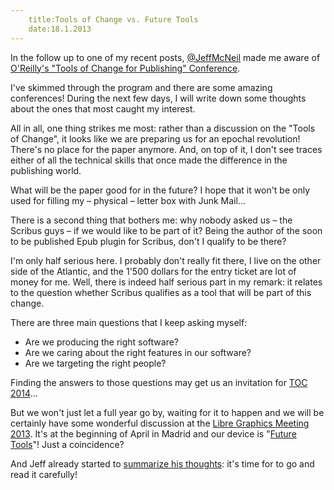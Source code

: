 ```yaml
---
    title:Tools of Change vs. Future Tools
    date:18.1.2013
---
```

In the follow up to one of my recent posts, [@JeffMcNeil](https://plus.google.com/103683161748775017955/) made me aware of [O'Reilly's "Tools of Change for Publishing" Conference](http://www.toccon.com/toc2013/).

I've skimmed through the program and there are some amazing conferences! During the next few days, I will write down some thoughts about the ones that most caught my interest.

All in all, one thing strikes me most: rather than a discussion on the "Tools of Change", it looks like we are preparing us for an epochal revolution! There's no place for the paper anymore. And, on top of it, I don't see traces either of all the technical skills that once made the difference in the publishing world.

What will be the paper good for in the future? I hope that it won't be only used for filling my – physical – letter box with Junk Mail...

There is a second thing that bothers me: why nobody asked us – the Scribus guys – if we would like to be part of it? Being the author of the soon to be published Epub plugin for Scribus, don't I qualify to be there?

I'm only half serious here. I probably don't really fit there, I live on the other side of the Atlantic, and the 1'500 dollars for the entry ticket are lot of money for me. Well, there is indeed half serious part in my remark: it relates to the question whether Scribus qualifies as a tool that will be part of this change.

There are three main questions that I keep asking myself:

- Are we producing the right software?
- Are we caring about the right features in our software?
- Are we targeting the right people?

Finding the answers to those questions may get us an invitation for [TOC 2014](http://www.toccon.com)...

But we won't just let a full year go by, waiting for it to happen and we will be certainly have some wonderful discussion at the [Libre Graphics Meeting 2013](http://libregraphicsmeeting.org/2013). It's at the beginning of April in Madrid and our device is "[Future Tools](http://libregraphicsmeeting.org/2013/about/)"! Just a coincidence?

And Jeff already started to [summarize his thoughts](http://parliamentpress.com/future-publishing-tools/): it's time for to go and read it carefully!
